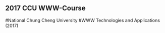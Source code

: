 2017 CCU WWW-Course
------------------
#National Chung Cheng University
#WWW Technologies and Applications (2017)



